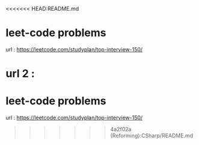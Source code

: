 <<<<<<< HEAD:README.md
# leet-code problems

url : https://leetcode.com/studyplan/top-interview-150/

url 2 :
=======
# leet-code problems
url : https://leetcode.com/studyplan/top-interview-150/
>>>>>>> 4a2f02a (Reforming):CSharp/README.md
